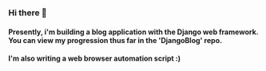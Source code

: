 ### Hi there 👋

#### Presently, i'm building a blog application with the Django web framework. You can view my progression thus far in the 'DjangoBlog' repo. 

#### I'm also writing a web browser automation script :) 
